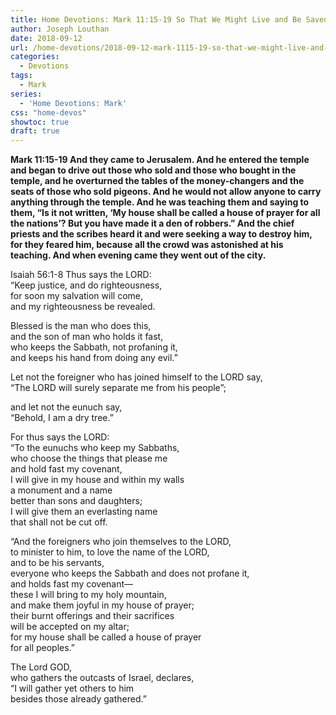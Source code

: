 ```yaml
---
title: Home Devotions: Mark 11:15-19 So That We Might Live and Be Saved
author: Joseph Louthan
date: 2018-09-12
url: /home-devotions/2018-09-12-mark-1115-19-so-that-we-might-live-and-b.md/
categories:
  - Devotions
tags:
  - Mark
series:
  - 'Home Devotions: Mark'
css: "home-devos"
showtoc: true
draft: true
---
```


**Mark 11:15-19 And they came to Jerusalem. And he entered the temple and began to drive out those who sold and those who bought in the temple, and he overturned the tables of the money-changers and the seats of those who sold pigeons. And he would not allow anyone to carry anything through the temple. And he was teaching them and saying to them, “Is it not written, ‘My house shall be called a house of prayer for all the nations’? But you have made it a den of robbers.” And the chief priests and the scribes heard it and were seeking a way to destroy him, for they feared him, because all the crowd was astonished at his teaching. And when evening came they went out of the city.**

Isaiah 56:1-8
Thus says the LORD:  
“Keep justice, and do righteousness,  
for soon my salvation will come,  
and my righteousness be revealed.  

Blessed is the man who does this,  
and the son of man who holds it fast,  
who keeps the Sabbath, not profaning it,  
and keeps his hand from doing any evil.”  

Let not the foreigner who has joined himself to the LORD say,  
“The LORD will surely separate me from his people”;  

and let not the eunuch say,  
“Behold, I am a dry tree.”  

For thus says the LORD:  
“To the eunuchs who keep my Sabbaths,  
who choose the things that please me  
and hold fast my covenant,  
I will give in my house and within my walls  
a monument and a name  
better than sons and daughters;  
I will give them an everlasting name  
that shall not be cut off.  

“And the foreigners who join themselves to the LORD,  
to minister to him, to love the name of the LORD,  
and to be his servants,  
everyone who keeps the Sabbath and does not profane it,  
and holds fast my covenant—  
these I will bring to my holy mountain,  
and make them joyful in my house of prayer;  
their burnt offerings and their sacrifices  
will be accepted on my altar;  
for my house shall be called a house of prayer  
for all peoples.”  

The Lord GOD,  
who gathers the outcasts of Israel, declares,  
“I will gather yet others to him  
besides those already gathered.”